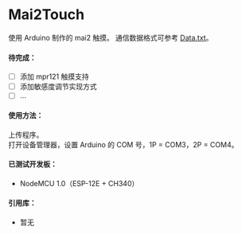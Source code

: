 # Mai2Touch
使用 Arduino 制作的 mai2 触摸。
通信数据格式可参考 [Data.txt](https://github.com/Sucareto/Mai2Touch/blob/main/Data.txt)。

#### 待完成：  
- [ ] 添加 mpr121 触摸支持
- [ ] 添加敏感度调节实现方式
- [ ] ...

#### 使用方法：  
上传程序。  
打开设备管理器，设置 Arduino 的 COM 号，1P = COM3，2P = COM4。

#### 已测试开发板：   
- NodeMCU 1.0（ESP-12E + CH340）

#### 引用库：  
- 暂无  

